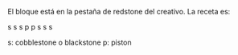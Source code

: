 El bloque está en la pestaña de redstone del creativo.
La receta es:

s s s
p   p
s s s

s: cobblestone o blackstone
p: piston
